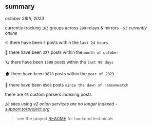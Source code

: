 
## summary
_october 28th, 2023_

currently tracking `163` groups across `299` relays & mirrors - _`93` currently online_

⏲ there have been `5` posts within the `last 24 hours`

🦈 there have been `327` posts within the `month of october`

🪐 there have been `1500` posts within the `last 90 days`

🏚 there have been `3878` posts within the `year of 2023`

🦕 there have been `8568` posts `since the dawn of ransomwatch`

there are `96` custom parsers indexing posts

_`20` sites using v2 onion services are no longer indexed - [support.torproject.org](https://support.torproject.org/onionservices/v2-deprecation/)_

> see the project [README](https://github.com/joshhighet/ransomwatch#ransomwatch--) for backend technicals

